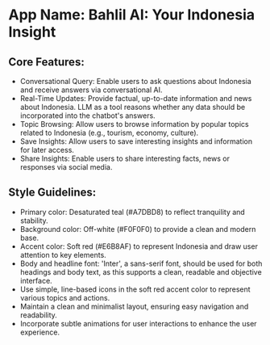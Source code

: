 # **App Name**: Bahlil AI: Your Indonesia Insight

## Core Features:

- Conversational Query: Enable users to ask questions about Indonesia and receive answers via conversational AI.
- Real-Time Updates: Provide factual, up-to-date information and news about Indonesia. LLM as a tool reasons whether any data should be incorporated into the chatbot's answers.
- Topic Browsing: Allow users to browse information by popular topics related to Indonesia (e.g., tourism, economy, culture).
- Save Insights: Allow users to save interesting insights and information for later access.
- Share Insights: Enable users to share interesting facts, news or responses via social media.

## Style Guidelines:

- Primary color: Desaturated teal (#A7DBD8) to reflect tranquility and stability.
- Background color: Off-white (#F0F0F0) to provide a clean and modern base.
- Accent color: Soft red (#E6B8AF) to represent Indonesia and draw user attention to key elements.
- Body and headline font: 'Inter', a sans-serif font, should be used for both headings and body text, as this supports a clean, readable and objective interface.
- Use simple, line-based icons in the soft red accent color to represent various topics and actions.
- Maintain a clean and minimalist layout, ensuring easy navigation and readability.
- Incorporate subtle animations for user interactions to enhance the user experience.